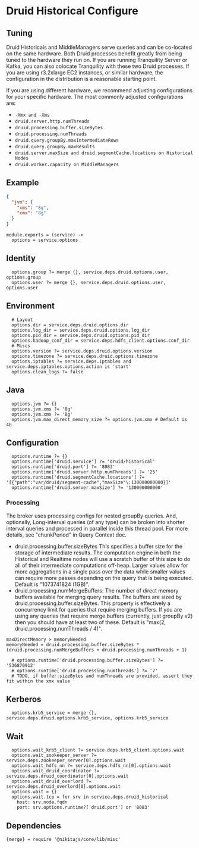 
# Druid Historical Configure

## Tuning

Druid Historicals and MiddleManagers serve queries and can be co-located on the
same hardware. Both Druid processes benefit greatly from being tuned to the
hardware they run on. If you are running Tranquility Server or Kafka, you can
also colocate Tranquility with these two Druid processes. If you are using
r3.2xlarge EC2 instances, or similar hardware, the configuration in the
distribution is a reasonable starting point.

If you are using different hardware, we recommend adjusting configurations for
your specific hardware. The most commonly adjusted configurations are:

*   `-Xmx and -Xms`
*   `druid.server.http.numThreads`
*   `druid.processing.buffer.sizeBytes`
*   `druid.processing.numThreads`
*   `druid.query.groupBy.maxIntermediateRows`
*   `druid.query.groupBy.maxResults`
*   `druid.server.maxSize and druid.segmentCache.locations on Historical Nodes`
*   `druid.worker.capacity on MiddleManagers`

## Example

```json
{
  "jvm": {
    "xms": "8g",
    "xmx": "8g"
  }
}
```

    module.exports = (service) ->
      options = service.options

## Identity
      
      options.group ?= merge {}, service.deps.druid.options.user, options.group
      options.user ?= merge {}, service.deps.druid.options.user, options.user

## Environment

      # Layout
      options.dir = service.deps.druid.options.dir
      options.log_dir = service.deps.druid.options.log_dir
      options.pid_dir = service.deps.druid.options.pid_dir
      options.hadoop_conf_dir = service.deps.hdfs_client.options.conf_dir
      # Miscs
      options.version ?= service.deps.druid.options.version
      options.timezone ?= service.deps.druid.options.timezone
      options.iptables ?= service.deps.iptables and service.deps.iptables.options.action is 'start'
      options.clean_logs ?= false

## Java

      options.jvm ?= {}
      options.jvm.xms ?= '8g'
      options.jvm.xmx ?= '8g'
      options.jvm.max_direct_memory_size ?= options.jvm.xmx # Default is 4G

## Configuration

      options.runtime ?= {}
      options.runtime['druid.service'] ?= 'druid/historical'
      options.runtime['druid.port'] ?= '8083'
      options.runtime['druid.server.http.numThreads'] ?= '25'
      options.runtime['druid.segmentCache.locations'] ?= '[{"path":"var/druid/segment-cache","maxSize"\:130000000000}]'
      options.runtime['druid.server.maxSize'] ?= '130000000000'

### Processing

The broker uses processing configs for nested groupBy queries. And, optionally, 
Long-interval queries (of any type) can be broken into shorter interval queries 
and processed in parallel inside this thread pool. For more details, see "chunkPeriod" 
in Query Context doc.

* druid.processing.buffer.sizeBytes
  This specifies a buffer size for the storage of intermediate results. The 
  computation engine in both the Historical and Realtime nodes will use a 
  scratch buffer of this size to do all of their intermediate computations 
  off-heap. Larger values allow for more aggregations in a single pass over 
  the data while smaller values can require more passes depending on the query 
  that is being executed. Default is "1073741824 (1GB)".
* druid.processing.numMergeBuffers: The number of direct memory buffers 
  available for merging query results. The buffers are sized by 
  druid.processing.buffer.sizeBytes. This property is effectively a concurrency 
  limit for queries that require merging buffers. If you are using any queries 
  that require merge buffers (currently, just groupBy v2) then you should have 
  at least two of these. Default is "max(2, druid.processing.numThreads / 4)".

```
maxDirectMemory > memoryNeeded
memoryNeeded = druid.processing.buffer.sizeBytes * (druid.processing.numMergeBuffers + druid.processing.numThreads + 1)
```
      # options.runtime['druid.processing.buffer.sizeBytes'] ?= '536870912'
      # options.runtime['druid.processing.numThreads'] ?= '7'
      # TODO, if buffer.sizeBytes and numThreads are provided, assert they fit within the xmx value

## Kerberos

      options.krb5_service = merge {}, service.deps.druid.options.krb5_service, options.krb5_service

## Wait

      options.wait_krb5_client ?= service.deps.krb5_client.options.wait
      options.wait_zookeeper_server ?= service.deps.zookeeper_server[0].options.wait
      options.wait_hdfs_nn ?= service.deps.hdfs_nn[0].options.wait
      options.wait_druid_coordinator ?= service.deps.druid_coordinator[0].options.wait
      options.wait_druid_overlord ?= service.deps.druid_overlord[0].options.wait
      options.wait = {}
      options.wait.tcp = for srv in service.deps.druid_historical
        host: srv.node.fqdn
        port: srv.options.runtime?['druid.port'] or '8083'


## Dependencies

    {merge} = require '@nikitajs/core/lib/misc'
